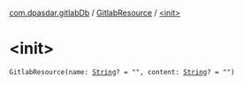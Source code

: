 [com.dpasdar.gitlabDb](../index.md) / [GitlabResource](index.md) / [&lt;init&gt;](./-init-.md)

# &lt;init&gt;

`GitlabResource(name: `[`String`](https://kotlinlang.org/api/latest/jvm/stdlib/kotlin/-string/index.html)`? = "", content: `[`String`](https://kotlinlang.org/api/latest/jvm/stdlib/kotlin/-string/index.html)`? = "")`